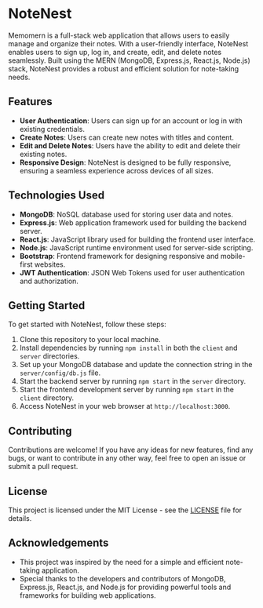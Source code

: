 # NoteNest

Memomern is a full-stack web application that allows users to easily manage and organize their notes. With a user-friendly interface, NoteNest enables users to sign up, log in, and create, edit, and delete notes seamlessly. Built using the MERN (MongoDB, Express.js, React.js, Node.js) stack, NoteNest provides a robust and efficient solution for note-taking needs.

## Features

- **User Authentication**: Users can sign up for an account or log in with existing credentials.
- **Create Notes**: Users can create new notes with titles and content.
- **Edit and Delete Notes**: Users have the ability to edit and delete their existing notes.
- **Responsive Design**: NoteNest is designed to be fully responsive, ensuring a seamless experience across devices of all sizes.

## Technologies Used

- **MongoDB**: NoSQL database used for storing user data and notes.
- **Express.js**: Web application framework used for building the backend server.
- **React.js**: JavaScript library used for building the frontend user interface.
- **Node.js**: JavaScript runtime environment used for server-side scripting.
- **Bootstrap**: Frontend framework for designing responsive and mobile-first websites.
- **JWT Authentication**: JSON Web Tokens used for user authentication and authorization.

## Getting Started

To get started with NoteNest, follow these steps:

1. Clone this repository to your local machine.
2. Install dependencies by running `npm install` in both the `client` and `server` directories.
3. Set up your MongoDB database and update the connection string in the `server/config/db.js` file.
4. Start the backend server by running `npm start` in the `server` directory.
5. Start the frontend development server by running `npm start` in the `client` directory.
6. Access NoteNest in your web browser at `http://localhost:3000`.

## Contributing

Contributions are welcome! If you have any ideas for new features, find any bugs, or want to contribute in any other way, feel free to open an issue or submit a pull request.

## License

This project is licensed under the MIT License - see the [LICENSE](LICENSE) file for details.

## Acknowledgements

- This project was inspired by the need for a simple and efficient note-taking application.
- Special thanks to the developers and contributors of MongoDB, Express.js, React.js, and Node.js for providing powerful tools and frameworks for building web applications.
